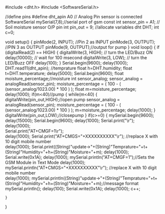 #include <dht.h>
#include <SoftwareSerial.h>

//define pins
#define dht_apin A0 // Analog Pin sensor is connected 
SoftwareSerial mySerial(7,8);//serial port of gsm
const int sensor_pin = A1;  // Soil moisture sensor O/P pin
int pin_out = 9;
//allocate variables
dht DHT;
int c=0;

void setup()
{
pinMode(2, INPUT); //Pin 2 as INPUT
pinMode(3, OUTPUT); //PIN 3 as OUTPUT
pinMode(9, OUTPUT);//output for pump
}
void loop()
{
  if (digitalRead(2) == HIGH)
  {
  digitalWrite(3, HIGH);   // turn the LED/Buzz ON
  delay(10000);  // wait for 100 msecond 
  digitalWrite(3, LOW);   // turn the LED/Buzz OFF
  delay(100);
  }
   Serial.begin(9600);
     delay(1000);
    DHT.read11(dht_apin); //temprature
  float h=DHT.humidity;
  float t=DHT.temperature; 
    delay(5000);
    Serial.begin(9600);
     float moisture_percentage;//moisture
  int sensor_analog;
  sensor_analog = analogRead(sensor_pin);
  moisture_percentage = ( 100 - ( (sensor_analog/1023.00) * 100 ) );
  float m=moisture_percentage;
  delay(1000);
  if(m<40)//pump
  {
  while(m<40)
  {
  digitalWrite(pin_out,HIGH);//open pump
  sensor_analog = analogRead(sensor_pin);
  moisture_percentage = ( 100 - ( (sensor_analog/1023.00) * 100 ) );
  m=moisture_percentage;
  delay(1000);
  }
  digitalWrite(pin_out,LOW);//closepump
  }
  if(c>=0)
  {
  mySerial.begin(9600);
  delay(15000);
  Serial.begin(9600);
  delay(1000);
  Serial.print("\r");
  delay(1000);                  
  Serial.print("AT+CMGF=1\r");    
  delay(1000);
  Serial.print("AT+CMGS=\"+XXXXXXXXXX\"\r"); //replace X with 10 digit mobile number    
  delay(1000);
  Serial.print((String)"update->"+(String)"Temprature="+t+(String)"Humidity="+h+(String)"Moisture="+m);
  delay(1000);
  Serial.write(0x1A);
  delay(1000); 
  mySerial.println("AT+CMGF=1");//Sets the GSM Module in Text Mode
  delay(1000);
  mySerial.println("AT+CMGS=\"+XXXXXXXXXX\"\r"); //replace X with 10 digit mobile number    
  delay(1000);
  mySerial.println((String)"update->"+(String)"Temprature="+t+(String)"Humidity="+h+(String)"Moisture="+m);//message format
  mySerial.println();
  delay(100);
  Serial.write(0x1A);
  delay(1000);
  c++;
    
    }
    
  
}
